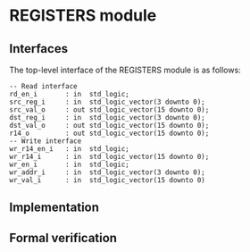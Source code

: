 # REGISTERS module

## Interfaces
The top-level interface of the REGISTERS module is as follows:
```
-- Read interface
rd_en_i       : in  std_logic;
src_reg_i     : in  std_logic_vector(3 downto 0);
src_val_o     : out std_logic_vector(15 downto 0);
dst_reg_i     : in  std_logic_vector(3 downto 0);
dst_val_o     : out std_logic_vector(15 downto 0);
r14_o         : out std_logic_vector(15 downto 0);
-- Write interface
wr_r14_en_i   : in  std_logic;
wr_r14_i      : in  std_logic_vector(15 downto 0);
wr_en_i       : in  std_logic;
wr_addr_i     : in  std_logic_vector(3 downto 0);
wr_val_i      : in  std_logic_vector(15 downto 0)
```


## Implementation


## Formal verification

